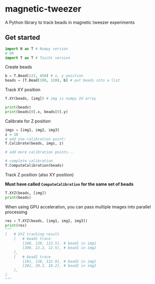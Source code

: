 # magnetic-tweezer

A Python library to track beads in magnetic tweezer experiments

## Get started

```python
import N as T # Numpy version
# OR
import T as T # Taichi version
```

Create beads

```python
b = T.Bead(123, 456) # x, y position
beads = [T.Bead(100, 120), b] # put beads into a list
```

Track XY position

```python
T.XY(beads, [img]) # img is numpy 2d array

print(beads)
print(beads[0].x, beads[0].y)
```

Calibrate for Z position

```python
imgs = [img1, img2, img3]
z = 10
# add one calibration point:
T.Calibrate(beads, imgs, z)

# add more calibration points...

# complete calibration
T.ComputeCalibration(beads)
```

Track Z position (also XY position)

**Must have called `ComputeCalibration` for the same set of beads**

```python
T.XYZ(beads, [img])
print(beads)
```

When using GPU acceleration, you can pass multiple images into parallel processing

```python
res = T.XYZ(beads, [img1, img2, img3])
print(res)
"""
[   # XYZ tracking result
	[   # bead1 trace
		[100, 120, 122.5], # bead1 in img1
		[200, 22.2, 12.5], # bead1 in img2
	],
	[   # bead2 trace
		[101, 120, 122.9], # bead2 in img1
		[202, 20.2, 10.2], # bead2 in img2
	],
]
"""
```
